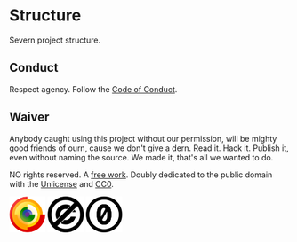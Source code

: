 # Structure

Severn project structure.

## Conduct

Respect agency. Follow the [Code of Conduct](CODE_OF_CONDUCT.md).

## Waiver

Anybody caught using this project without our permission, will be mighty good friends of ourn, cause we don't give a dern. Read it. Hack it. Publish it, even without naming the source. We made it, that's all we wanted to do.

NO rights reserved. A [free work](https://freedomdefined.org/Definition). Doubly dedicated to the public domain with the [Unlicense](http://unlicense.org/) and [CC0](https://creativecommons.org/publicdomain/zero/1.0/).

<!-- markdownlint-disable MD033 -->
[<img src="freedom/FreeCulturalWork.svg" alt="Free Cultural Work" width="65px" />](https://freedomdefined.org/Definition)
[<img src="freedom/Unlicense.svg" width="65px" />](http://unlicense.org/)
[<img src="freedom/CC0.svg" width="65px" />](https://creativecommons.org/publicdomain/zero/1.0/)
<!-- markdownlint-enable MD033 -->